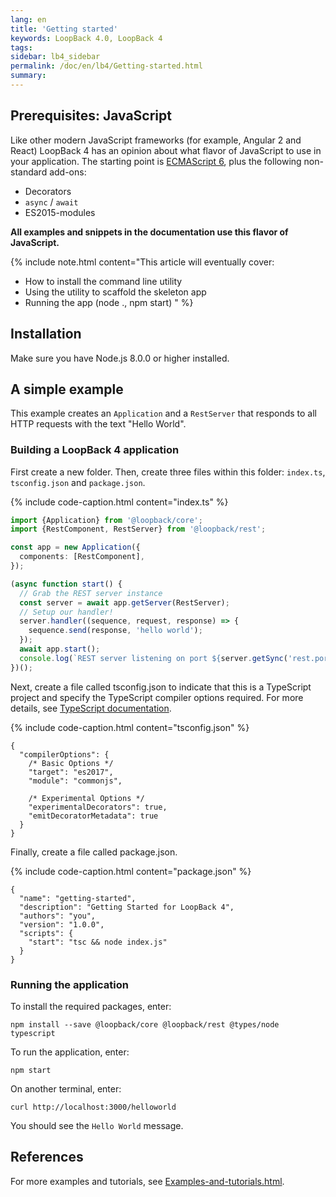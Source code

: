 ```yaml
---
lang: en
title: 'Getting started'
keywords: LoopBack 4.0, LoopBack 4
tags:
sidebar: lb4_sidebar
permalink: /doc/en/lb4/Getting-started.html
summary:
---
```

## Prerequisites: JavaScript

Like other modern JavaScript frameworks (for example, Angular 2 and React) LoopBack 4 has an opinion about what flavor of JavaScript to use in your application.
The starting point is [ECMAScript 6](http://www.ecma-international.org/ecma-262/6.0/), plus the following non-standard add-ons:

 - Decorators
 - `async` / `await`
 - ES2015-modules

**All examples and snippets in the documentation use this flavor of JavaScript.**

{% include note.html content="This article will eventually cover:
- How to install the command line utility
- Using the utility to scaffold the skeleton app
- Running the app (node ., npm start)
" %}

## Installation

Make sure you have Node.js 8.0.0 or higher installed.

## A simple example

This example creates an `Application` and a `RestServer` that responds to all HTTP requests with the text "Hello World".

### Building a LoopBack 4 application
First create a new folder.  Then, create three files within this folder: `index.ts`, `tsconfig.json` and `package.json`.  

{% include code-caption.html content="index.ts" %}
```ts
import {Application} from '@loopback/core';
import {RestComponent, RestServer} from '@loopback/rest';

const app = new Application({
  components: [RestComponent],
});

(async function start() {
  // Grab the REST server instance
  const server = await app.getServer(RestServer);
  // Setup our handler!
  server.handler((sequence, request, response) => {
    sequence.send(response, 'hello world');
  });
  await app.start();
  console.log(`REST server listening on port ${server.getSync('rest.port')}`);
})();

```

Next, create a file called tsconfig.json to indicate that this is a TypeScript project and specify the TypeScript compiler options required.  For more details, see [TypeScript documentation](https://www.typescriptlang.org/docs/handbook/tsconfig-json.html).

{% include code-caption.html content="tsconfig.json" %}
```
{
  "compilerOptions": {
    /* Basic Options */
    "target": "es2017",                          
    "module": "commonjs",                     

    /* Experimental Options */
    "experimentalDecorators": true,
    "emitDecoratorMetadata": true
  }
}
```

Finally, create a file called package.json. 

{% include code-caption.html content="package.json" %}
```
{
  "name": "getting-started",
  "description": "Getting Started for LoopBack 4",
  "authors": "you",
  "version": "1.0.0",
  "scripts": {
    "start": "tsc && node index.js"
  }
}
```

### Running the application

To install the required packages, enter:
```
npm install --save @loopback/core @loopback/rest @types/node typescript
```

To run the application, enter:
```
npm start
```

On another terminal, enter:
```
curl http://localhost:3000/helloworld
```
You should see the `Hello World` message.


## References

For more examples and tutorials, see [Examples-and-tutorials.html](http://loopback.io/doc/en/lb4/Examples-and-tutorials.html).